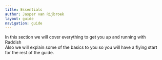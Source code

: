```yaml
---
title: Essentials
author: Jasper van Rijbroek
layout: guide
navigation: guide
---
```


In this section we will cover everything to get you up and running with Raddish  
Also we will explain some of the basics to you so you will have a flying start for the rest of the guide.